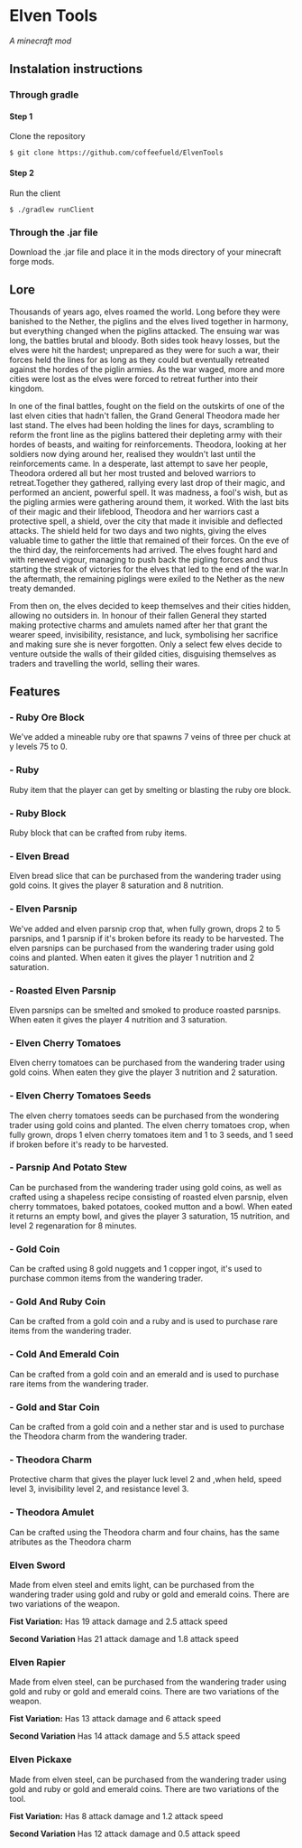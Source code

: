 # Elven Tools
*A minecraft mod*
## Instalation instructions
### Through gradle
#### Step 1
Clone the repository
```Bash/Zsh
$ git clone https://github.com/coffeefueld/ElvenTools
```
#### Step 2
Run the client
```Bash/Zsh
$ ./gradlew runClient
```
### Through the .jar file
Download the .jar file and place it in the mods directory of your minecraft forge mods.
## Lore
Thousands of years ago, elves roamed the world. Long before they were banished to the Nether, the piglins and the elves lived together in harmony, but everything changed when the piglins attacked. The ensuing war was long, the battles brutal and bloody. Both sides took heavy losses, but the elves were hit the hardest; unprepared as they were for such a war, their forces held the lines for as long as they could but eventually retreated against the hordes of the piglin armies. As the war waged, more and more cities were lost as the elves were forced to retreat further into their kingdom.

In one of the final battles, fought on the field on the outskirts of one of the last elven cities that hadn't fallen, the Grand General Theodora made her last stand. The elves had been holding the lines for days, scrambling to reform the front line as the piglins battered their depleting army with their hordes of beasts, and waiting for reinforcements. Theodora, looking at her soldiers now dying around her, realised they wouldn't last until the reinforcements came. In a desperate, last attempt to save her people, Theodora ordered all but her most trusted and beloved warriors to retreat.Together they gathered, rallying every last drop of their magic, and performed an ancient, powerful spell. It was madness, a fool's wish, but as the pigling armies were gathering around them, it worked. With the last bits of their magic and their lifeblood, Theodora and her warriors cast a protective spell, a shield, over the city that made it invisible and deflected attacks. The shield held for two days and two nights, giving the elves valuable time to gather the little that remained of their forces. On the eve of the third day, the reinforcements had arrived. The elves fought hard and with renewed vigour, managing to push back the pigling forces and thus starting the streak of victories for the elves that led to the end of the war.In the aftermath, the remaining piglings were exiled to the Nether as the new treaty demanded.

From then on, the elves decided to keep themselves and their cities hidden, allowing no outsiders in. In honour of their fallen General they started making protective charms and amulets named after her that grant the wearer speed, invisibility, resistance, and luck, symbolising her sacrifice and making sure she is never forgotten. Only a select few elves decide to venture outside the walls of their gilded cities, disguising themselves as traders and travelling the world, selling their wares.

## Features
### - Ruby Ore Block
We've added a mineable ruby ore that spawns 7 veins of three per chuck at y levels 75 to 0. 
### - Ruby
Ruby item that the player can get by smelting or blasting the ruby ore block.
### - Ruby Block
Ruby block that can be crafted from ruby items.
### - Elven Bread
Elven bread slice that can be purchased from the wandering trader using gold coins. It gives the player 8 saturation and 8 nutrition.
### - Elven Parsnip
We've added and elven parsnip crop that, when fully grown, drops 2 to 5 parsnips, and 1 parsnip if it's broken before its ready to be harvested. The elven parsnips can be purchased from the wandering trader using gold coins and planted. When eaten it gives the player 1 nutrition and 2 saturation.
### - Roasted Elven Parsnip
Elven parsnips can be smelted and smoked to produce roasted parsnips. When eaten it gives the player 4 nutrition and 3 saturation.
### - Elven Cherry Tomatoes
Elven cherry tomatoes can be purchased from the wandering trader using gold coins. When eaten they give the player 3 nutrition and 2 saturation.
### - Elven Cherry Tomatoes Seeds
The elven cherry tomatoes seeds can be purchased from the wondering trader using gold coins and planted. The elven cherry tomatoes crop, when fully grown, drops 1 elven cherry tomatoes item and 1 to 3 seeds, and 1 seed if broken before it's ready to be harvested.
### - Parsnip And Potato Stew
Can be purchased from the wandering trader using gold coins, as well as crafted using a shapeless recipe consisting of roasted elven parsnip, elven cherry tommatoes, baked potatoes, cooked mutton and a bowl. When eated it returns an empty bowl, and gives the player 3 saturation, 15 nutrition, and level 2 regenaration for 8 minutes.
### - Gold Coin
Can be crafted using 8 gold nuggets and 1 copper ingot, it's used to purchase common items from the wandering trader.
### - Gold And Ruby Coin
Can be crafted from a gold coin and a ruby and is used to purchase rare items from the wandering trader.
### - Cold And Emerald Coin 
Can be crafted from a gold coin and an emerald and is used to purchase rare items from the wandering trader.
### - Gold and Star Coin
Can be crafted from a gold coin and a nether star and is used to purchase the Theodora charm from the wandering trader.
### - Theodora Charm
Protective charm that gives the player luck level 2 and ,when held, speed level 3, invisibility level 2, and resistance level 3.
### - Theodora Amulet 
Can be crafted using the Theodora charm and four chains, has the same atributes as the Theodora charm
### Elven Sword
Made from elven steel and emits light, can be purchased from the wandering trader using gold and ruby or gold and emerald coins. There are two variations of the weapon.

**Fist Variation:** Has 19 attack damage and 2.5 attack speed

**Second Variation** Has 21 attack damage and 1.8 attack speed
### Elven Rapier
Made from elven steel, can be purchased from the wandering trader using gold and ruby or gold and emerald coins. There are two variations of the weapon.

**Fist Variation:** Has 13 attack damage and 6 attack speed

**Second Variation** Has 14 attack damage and 5.5 attack speed
### Elven Pickaxe
Made from elven steel, can be purchased from the wandering trader using gold and ruby or gold and emerald coins. There are two variations of the tool.

**Fist Variation:** Has 8 attack damage and 1.2 attack speed

**Second Variation** Has 12 attack damage and 0.5 attack speed
